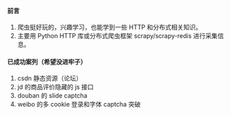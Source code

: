 #### 前言
1. 爬虫挺好玩的，兴趣学习，也能学到一些 HTTP 和分布式相关知识。
2. 主要用 Python HTTP 库或分布式爬虫框架 scrapy/scrapy-redis 进行采集信息。
#### 已成功案列（希望没进牢子）
1. csdn 静态资源（论坛）
2. jd 的商品评价隐藏的 js 接口
3. douban 的 slide captcha
4. weibo 的多 cookie 登录和字体 captcha 突破
